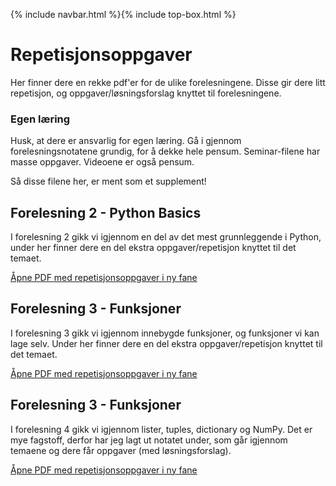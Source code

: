 {% include navbar.html %}{% include top-box.html %}
# Repetisjonsoppgaver
Her finner dere en rekke pdf'er for de ulike forelesningene. Disse gir dere litt repetisjon, og oppgaver/løsningsforslag knyttet til forelesningene.

### Egen læring
Husk, at dere er ansvarlig for egen læring. Gå i gjennom forelesningsnotatene grundig, for å dekke hele pensum. Seminar-filene har masse oppgaver. 
Videoene er også pensum.

Så disse filene her, er ment som et supplement!

## **Forelesning 2 - Python Basics**
I forelesning 2 gikk vi igjennom en del av det mest grunnleggende i Python, under her finner dere en del ekstra oppgaver/repetisjon knyttet til det temaet.

<!-- Valgfritt: lenke for å åpne PDF i ny fane -->
<p><a href="oppgaver/PythonBasicsRepetisjon.pdf" target="_blank">Åpne PDF med repetisjonsoppgaver i ny fane</a></p>

## **Forelesning 3 - Funksjoner**
I forelesning 3 gikk vi igjennom innebygde funksjoner, og funksjoner vi kan lage selv. Under her finner dere en del ekstra oppgaver/repetisjon knyttet til det temaet.

<!-- Valgfritt: lenke for å åpne PDF i ny fane -->
<p><a href="oppgaver/FunksjonerRepetisjon.pdf" target="_blank">Åpne PDF med repetisjonsoppgaver i ny fane</a></p>

## **Forelesning 3 - Funksjoner**
I forelesning 4 gikk vi igjennom lister, tuples, dictionary og NumPy. Det er mye fagstoff, derfor har jeg lagt ut notatet under, som går igjennom temaene og dere får oppgaver (med løsningsforslag). 

<!-- Valgfritt: lenke for å åpne PDF i ny fane -->
<p><a href="oppgaver/ListerNumpyRepetisjon.pdf" target="_blank">Åpne PDF med repetisjonsoppgaver i ny fane</a></p>
